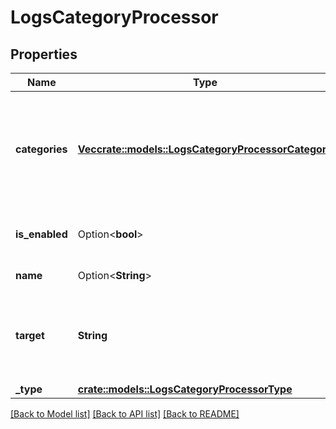 # LogsCategoryProcessor

## Properties

Name | Type | Description | Notes
------------ | ------------- | ------------- | -------------
**categories** | [**Vec<crate::models::LogsCategoryProcessorCategory>**](LogsCategoryProcessorCategory.md) | Array of filters to match or not a log and their corresponding `name`to assign a custom value to the log. | 
**is_enabled** | Option<**bool**> | Whether or not the processor is enabled. | [optional][default to false]
**name** | Option<**String**> | Name of the processor. | [optional]
**target** | **String** | Name of the target attribute which value is defined by the matching category. | 
**_type** | [**crate::models::LogsCategoryProcessorType**](LogsCategoryProcessorType.md) |  | 

[[Back to Model list]](../README.md#documentation-for-models) [[Back to API list]](../README.md#documentation-for-api-endpoints) [[Back to README]](../README.md)


